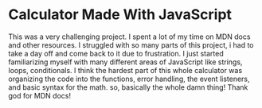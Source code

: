 # Calculator Made With JavaScript
This was a very challenging project. I spent a lot of my time on MDN docs and other resources. 
I struggled with so many parts of this project, i had to take a day off and come back to it due to frustration. 
I just started familiarizing myself with many different areas of JavaScript like strings, loops, conditionals. I think the hardest part of this whole calculator was organizing the code into the functions, error handling, the event listeners, and basic syntax for the math. so, basically the whole damn thing! Thank god for MDN docs! 
